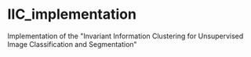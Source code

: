 # IIC_implementation
Implementation of the "Invariant Information Clustering for Unsupervised Image Classification and Segmentation"
